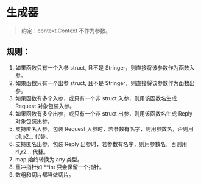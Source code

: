 # 生成器

> 约定：context.Context 不作为参数。 

## 规则：
1. 如果函数只有一个入参 struct, 且不是 Stringer，则直接将该参数作为函数入参。
2. 如果函数只有一个出参 struct, 且不是 Stringer，则直接将该参数作为函数出参。
3. 如果函数有多个入参，或只有一个非 struct 入参，则用该函数名生成 Request 对象包装入参。
4. 如果函数有多个出参，或只有一个非 struct 出参，则用该函数名生成 Reply 对象包装出参。
5. 支持匿名入参，包装 Request 入参时，若参数有名字，则用参数名，否则用 p1,p2... 代替。
6. 支持匿名出参，包装 Reply 出参时，若参数有名字，则用参数名，否则用 r1,r2... 代替。
7. map 始终转换为 any 类型。
8. 重冲指针如 **int 只会保留一个指针。
9. 数组和切片都当做切片。